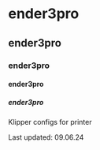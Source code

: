# ender3pro
## ender3pro
### ender3pro
#### ender3pro
##### ender3pro
Klipper configs for printer

Last updated: 09.06.24
